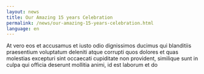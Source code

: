```yaml
---
layout: news
title: Our Amazing 15 years Celebration
permalink: /news/our-amazing-15-years-celebration.html
language: en
---
```


At vero eos et accusamus et iusto odio dignissimos ducimus qui blanditiis
praesentium voluptatum deleniti atque corrupti quos dolores et quas
molestias excepturi sint occaecati cupiditate non provident, similique
sunt in culpa qui officia deserunt mollitia animi, id est laborum et do <!-- more -->

